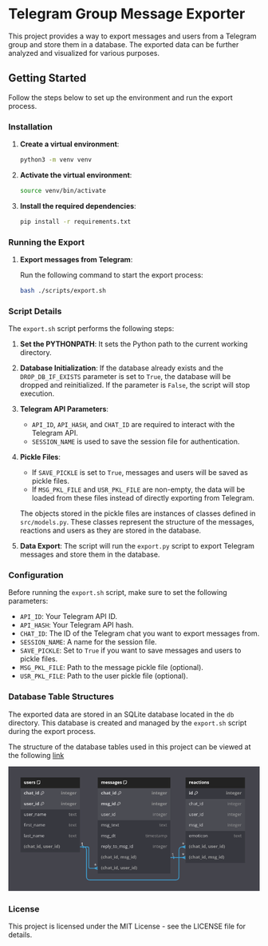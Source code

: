 # Telegram Group Message Exporter

This project provides a way to export messages and users from a Telegram group and store them in a database. The exported data can be further analyzed and visualized for various purposes.

## Getting Started

Follow the steps below to set up the environment and run the export process.

### Installation

1. **Create a virtual environment**:

    ```bash
    python3 -m venv venv
    ```

2. **Activate the virtual environment**:

    ```bash
    source venv/bin/activate
    ```

3. **Install the required dependencies**:

    ```bash
    pip install -r requirements.txt
    ```

### Running the Export

1. **Export messages from Telegram**:

    Run the following command to start the export process:

    ```bash
    bash ./scripts/export.sh
    ```

### Script Details

The `export.sh` script performs the following steps:

1. **Set the PYTHONPATH**: It sets the Python path to the current working directory.

2. **Database Initialization**: If the database already exists and the `DROP_DB_IF_EXISTS` parameter is set to `True`, the database will be dropped and reinitialized. If the parameter is `False`, the script will stop execution.

3. **Telegram API Parameters**:
    - `API_ID`, `API_HASH`, and `CHAT_ID` are required to interact with the Telegram API.
    - `SESSION_NAME` is used to save the session file for authentication.

4. **Pickle Files**:
    - If `SAVE_PICKLE` is set to `True`, messages and users will be saved as pickle files.
    - If `MSG_PKL_FILE` and `USR_PKL_FILE` are non-empty, the data will be loaded from these files instead of directly exporting from Telegram.

    The objects stored in the pickle files are instances of classes defined in `src/models.py`. These classes represent the structure of the messages, reactions and users as they are stored in the database.

5. **Data Export**: The script will run the `export.py` script to export Telegram messages and store them in the database.

### Configuration

Before running the `export.sh` script, make sure to set the following parameters:

- `API_ID`: Your Telegram API ID.
- `API_HASH`: Your Telegram API hash.
- `CHAT_ID`: The ID of the Telegram chat you want to export messages from.
- `SESSION_NAME`: A name for the session file.
- `SAVE_PICKLE`: Set to `True` if you want to save messages and users to pickle files.
- `MSG_PKL_FILE`: Path to the message pickle file (optional).
- `USR_PKL_FILE`: Path to the user pickle file (optional).

### Database Table Structures
The exported data are stored in an SQLite database located in the `db` directory. This database is created and managed by the `export.sh` script during the export process.

The structure of the database tables used in this project can be viewed at the following [link](https://dbdiagram.io/d/66a0eb2c8b4bb5230e38e728)

![Database Table Structures](db/db.png)

### License

This project is licensed under the MIT License - see the LICENSE file for details.
